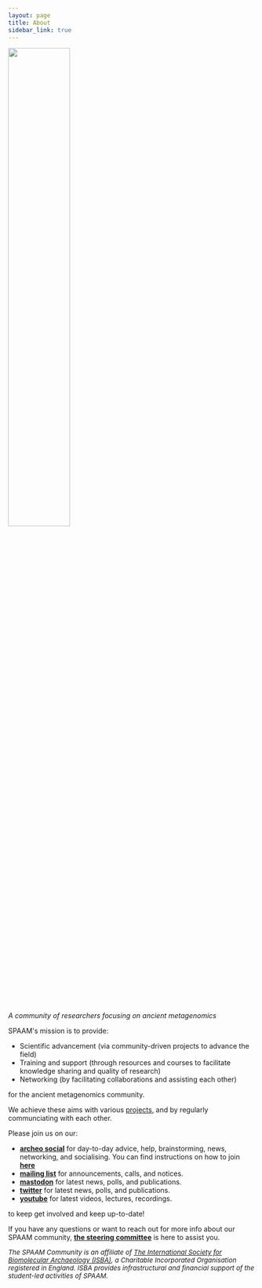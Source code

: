 ```yaml
---
layout: page
title: About
sidebar_link: true
---
```


<img src="/assets/media/SPAAM-Logo-Full-Colour.svg" class="center" width="50%" >

_A community of researchers focusing on ancient metagenomics_

SPAAM's mission is to provide:

- Scientific advancement (via community-driven projects to advance the field)
- Training and support (through resources and courses to facilitate knowledge sharing and quality of research)
- Networking (by facilitating collaborations and assisting each other)

for the ancient metagenomics community.

We achieve these aims with various [projects](/projects), and by regularly communciating with each other.

Please join us on our:

- [**archeo social**](https://matrix.to/#/#spaam:archaeo.social)
for day-to-day advice, help, brainstorming, news, networking, and socialising. You can find instructions on how to join [**here**](https://www.isbarch.org/chat)
- [**mailing list**](https://www.listserv.dfn.de/sympa/info/spaam-community) for announcements, calls, and notices.
- [**mastodon**](htthttps://genomic.social/@spaam_community) for latest news, polls, and publications.
- [**twitter**](http://twitter.com/spaam_community) for latest news, polls, and publications.
- [**youtube**](https://www.youtube.com/@spaam-community) for latest videos, lectures, recordings.

to keep get involved and keep up-to-date!

If you have any questions or want to reach out for more info about our SPAAM community, [**the steering committee**](https://spaam-community.github.io/steering_committee/) is here to assist you.

<i style="font-size: 10pt">The SPAAM Community is an affiliate of [The International Society for Biomolecular Archaeology (ISBA)](https://isbarch.org), a Charitable Incorporated Organisation registered in England. ISBA provides infrastructural and financial support of the student-led activities of SPAAM.</i>
